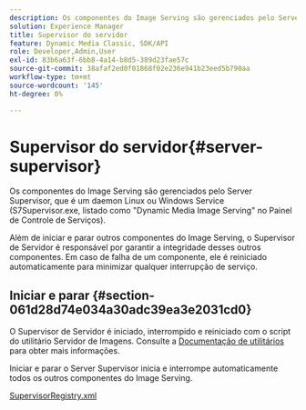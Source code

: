 ```yaml
---
description: Os componentes do Image Serving são gerenciados pelo Server Supervisor, que é um daemon Linux ou Windows Service (S7Supervisor.exe, listado como "Dynamic Media Image Serving" no Painel de Controle de Serviços).
solution: Experience Manager
title: Supervisor do servidor
feature: Dynamic Media Classic, SDK/API
role: Developer,Admin,User
exl-id: 83b6a63f-6bb8-4a14-b8d5-389d23fae57c
source-git-commit: 38afaf2ed0f01868f02e236e941b23eed5b790aa
workflow-type: tm+mt
source-wordcount: '145'
ht-degree: 0%

---
```


# Supervisor do servidor{#server-supervisor}

Os componentes do Image Serving são gerenciados pelo Server Supervisor, que é um daemon Linux ou Windows Service (S7Supervisor.exe, listado como &quot;Dynamic Media Image Serving&quot; no Painel de Controle de Serviços).

Além de iniciar e parar outros componentes do Image Serving, o Supervisor de Servidor é responsável por garantir a integridade desses outros componentes. Em caso de falha de um componente, ele é reiniciado automaticamente para minimizar qualquer interrupção de serviço.

## Iniciar e parar {#section-061d28d74e034a30adc39ea3e2031cd0}

O Supervisor de Servidor é iniciado, interrompido e reiniciado com o script do utilitário Servidor de Imagens. Consulte a [Documentação de utilitários](../../../is-api/is-utils/utilities/c-location-of-utilities.md#concept-bae61e53344449af978502cac6be8b5f) para obter mais informações.

Iniciar e parar o Server Supervisor inicia e interrompe automaticamente todos os outros componentes do Image Serving.

[SupervisorRegistry.xml](../../../is-api/image-serving-api-ref/c-configuration-and-administration/r-server-configuration-files/r-supervisorregistry.md#reference-b55f37a7a7a044d19c1722f5130906c6)
